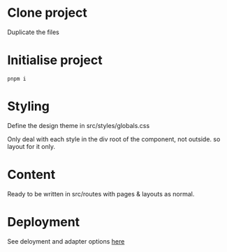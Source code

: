 # Clone project

Duplicate the files

# Initialise project

`pnpm i`

# Styling

Define the design theme in src/styles/globals.css

Only deal with each style in the div root of the component, not outside. so layout for it only.

# Content

Ready to be written in src/routes with pages & layouts as normal.

# Deployment

See deloyment and adapter options [here](https://kit.svelte.dev/docs/adapters)
